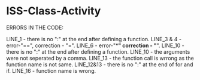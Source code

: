 # ISS-Class-Activity

ERRORS IN THE CODE:

LINE_1 - there is no ":" at the end after defining a function.
LINE_3 & 4 - error-"==", correction - "=".
LINE_6 - error-"***" correction - "**".
LINE_10 - there is no ":" at the end after defining a function.
LINE_10 - the arguments were not seperated by a comma.
LINE_13 - the function call is wrrong as the function name is not same.
LINE_12&13 - there is no ":" at the end of for and if.
LINE_16 - function name is wrong.
